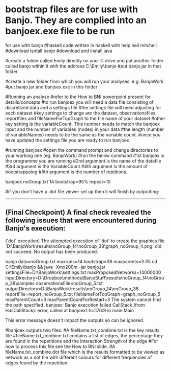 # bootstrap files are for use with Banjo. They are complied into an banjoex.exe file to be run
for use with banjo
#haskell code written in haskell with help neil mitchell
#download isntall banjo
#download and install java

#create a folder called Emily directly on your C drive and put another folder called banjo within it with the address C:\Emily\banjo
#put banjo.jar in that folder

#create a new folder from which you will run your analyses. e.g. BanjoWork
#put banjo.jar and banjoex.exe in this folder

#Running an analyse
#refer to the How to BNI powerpoint present for details/concepts
#to run banjoex you will need a data file consisting of discretized data and a settings file
#the settings file will need adjusting for each dataset
#key settings to change are the dataset, observationsfiles, reportfiles and fileNameForTopGraph to the file name of your dataset
#other key setting is the variableCount. This number needs to match the banjoex input and the number of variables (nodes) in your data
#the length (number of variableNames) needs to be the same as the variable count.
#once you have updated the settings file you are ready to run banjoex

#running banjoex
#open the command prompt and change directories to your working one (eg. BanjoWork)
#run the below command
#1st banjoex is the programme you are running
#2nd argument is the name of the datafile
#3rd argument is the VariableCount
#4th argument is the amount of bootstrappoing
#5th argument is the number of reptitions.

banjoex noGroup.txt 14 bootstrap=95% repeat=10 

#if you don't have a .dot file viewer set up then it will finish by outputting:

-----------------------------------------------------------------------------
(Final Checkpoint) A final check revealed the following issues that were encountered during Banjo's execution:
-----------------------------------------------------------------------------
('dot' execution) The attempted execution of 'dot' to create the graphics file 'D:\BanjoWork\results\noGroup_14\noGroup_38\graph_noGroup_4.png' did not succeed. No output has been produced.

banjo data=noGroup.txt maxruns=14 bootstrap=38 maxparents=3 #5
cd C:\Emily\banjo && java -Xmx200m -jar banjo.jar settingsFile=D:\BanjoWork\settings.txt maxProposedNetworks=14000000 inputDirectory=D:\Dropbox\methods\BanjoStuff\results\noGroup_14\noGroup_38\samples observationsFile=noGroup_5.txt outputDirectory=D:\BanjoWork\results\noGroup_14\noGroup_38 reportFile=report_noGroup_5.txt fileNameForTopGraph=graph_noGroup_5 maxParentCount=3 maxParentCountForRestart=3
The system cannot find the path specified.
banjoex: Banjo execution failed
CallStack (from HasCallStack):
  error, called at banjoex1.hs:176:9 in main:Main
  
 This error message doesn't impact the outputs so can be ignored.
 
#banjoex outputs two files.
#A fileName.txt_combine.txt is the key results file
#fileName.txt_combine.txt contains a list of edges, the percentage they are found in the repetitions and the Interaction Strength of the edge
#For how to process this file see the How to BNI slide.
#A fileName.txt_combine.dot file which is the results formatted to be viewed as network as a dot file with different colours for different frequencies of edges found by the repetition. 





